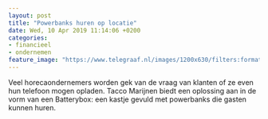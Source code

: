 ```yaml
---
layout: post
title: "Powerbanks huren op locatie"
date: Wed, 10 Apr 2019 11:14:06 +0200
categories: 
- financieel 
- ondernemen 
feature_image: "https://www.telegraaf.nl/images/1200x630/filters:format(jpeg):quality(80)/cdn-kiosk-api.telegraaf.nl/40740656-5b71-11e9-847b-0218eaf05005.jpg"
---
```


<p class="intro">Veel horecaondernemers worden gek van de vraag van klanten of ze even hun telefoon mogen opladen. Tacco Marijnen biedt een oplossing aan in de vorm van een Batterybox: een kastje gevuld met powerbanks die gasten kunnen huren.</p>
